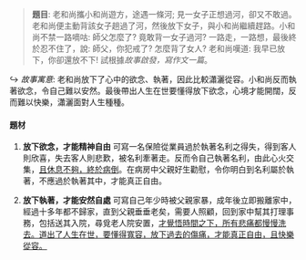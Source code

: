 > **題目**:
> 老和尚攜小和尚遊方，途遇一條河; 見一女子正想過河，卻又不敢過。老和尚便主動背該女子趟過了河，然後放下女子，與小和尚繼續趕路。小和尚不禁一路嘀咕: 師父怎麼了? 竟敢背一女子過河? 一路走，一路想，最後終於忍不住了，說: 師父，你犯戒了? 怎麼背了女人? 老和尚嘆道: 我早已放下，你卻還放不下! 試根據*故事啟發，寫作文一篇*。

↪️ *故事寓意*: 老和尚放下了心中的欲念、執著，因此比較瀟灑從容。小和尚反而執著欲念，令自己難以安然。最後帶出人生在世要懂得放下欲念，心境才能開闊，反而難以快樂，瀟灑面對人生種種。

#### 題材
1. **放下欲念，才能精神自由**
   可寫一名保險從業員過於執著名利之得失，得到客人則欣喜，失去客人則悲歎，被名利牽著走。反而令自己執著名利，由此心火交集，<u>且休息不夠，終於病倒</u>。在病房中父親好生勸慰，令你明白到名利屬於執著，不應過於執著其中，才能真正自由。

2. **放下執著，才能安然自處**
   可寫自己年少時被父親家暴，成年後立即搬離家中，經過十多年都不歸家，直到父親垂垂老矣，需要人照顧，回到家中幫其打理事務，包括送其入院，尋覓老人院安置，<u>才覺悟時間之下，所有悲痛都慢慢洗去。道出了人生在世，要懂得寬容，放下過去的傷痛，才能真正自由，且快樂從容。</u>
